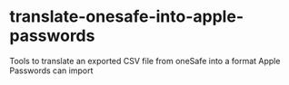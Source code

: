 # translate-onesafe-into-apple-passwords
Tools to translate an exported CSV file from oneSafe into a format Apple Passwords can import
